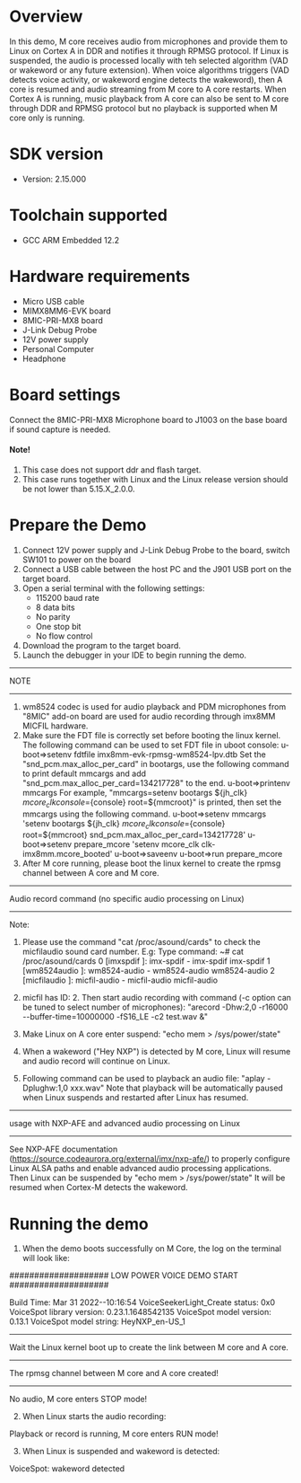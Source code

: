 Overview
========
In this demo, M core receives audio from microphones and provide them to Linux on Cortex A in DDR and notifies it through RPMSG protocol.
If Linux is suspended, the audio is processed locally with teh selected algorithm
(VAD or wakeword or any future extension).
When voice algorithms triggers (VAD detects voice activity, or wakeword engine detects the wakeword), then A core
is resumed and audio streaming from M core to A core restarts.
When Cortex A is running, music playback from A core can also be sent to M core through DDR and RPMSG protocol but no playback is supported when M core only is running.

SDK version
===========
- Version: 2.15.000

Toolchain supported
===================
- GCC ARM Embedded  12.2

Hardware requirements
=====================
- Micro USB cable
- MIMX8MM6-EVK  board
- 8MIC-PRI-MX8 board
- J-Link Debug Probe
- 12V power supply
- Personal Computer
- Headphone

Board settings
==============
Connect the 8MIC-PRI-MX8 Microphone board to J1003 on the base board if sound capture is needed.

#### Note! ####
1.  This case does not support ddr and flash target.
2.  This case runs together with Linux and the Linux release version should be not lower than 5.15.X_2.0.0.

Prepare the Demo
================
1.  Connect 12V power supply and J-Link Debug Probe to the board, switch SW101 to power on the board
2.  Connect a USB cable between the host PC and the J901 USB port on the target board.
3.  Open a serial terminal with the following settings:
    - 115200 baud rate
    - 8 data bits
    - No parity
    - One stop bit
    - No flow control
4.  Download the program to the target board.
5.  Launch the debugger in your IDE to begin running the demo.

******************
NOTE
******************
1.  wm8524 codec is used for audio playback and PDM microphones from "8MIC" add-on board are used for audio recording through imx8MM MICFIL hardware.
2.  Make sure the FDT file is correctly set before booting the linux kernel. The following command can be used to set FDT file in uboot console:
    u-boot=>setenv fdtfile imx8mm-evk-rpmsg-wm8524-lpv.dtb
    Set the "snd_pcm.max_alloc_per_card" in bootargs, use the following command to print default mmcargs and add "snd_pcm.max_alloc_per_card=134217728" to the end. 
    u-boot=>printenv mmcargs
        For example, "mmcargs=setenv bootargs ${jh_clk} ${mcore_clk} console=${console} root=${mmcroot}" is printed, then set the mmcargs using the following command. 
    u-boot=>setenv mmcargs 'setenv bootargs ${jh_clk} ${mcore_clk} console=${console} root=${mmcroot} snd_pcm.max_alloc_per_card=134217728'
    u-boot=>setenv prepare_mcore 'setenv mcore_clk clk-imx8mm.mcore_booted'
    u-boot=>saveenv
    u-boot=>run prepare_mcore
3.  After M core running, please boot the linux kernel to create the rpmsg channel between A core and M core.

******************
Audio record command (no specific audio processing on Linux)
******************
Note:
1. Please use the command "cat /proc/asound/cards" to check the micfilaudio sound card number.
E.g: Type command:
        ~# cat /proc/asound/cards
 0 [imxspdif       ]: imx-spdif - imx-spdif
                      imx-spdif
 1 [wm8524audio    ]: wm8524-audio - wm8524-audio
                      wm8524-audio
 2 [micfilaudio    ]: micfil-audio - micfil-audio
                      micfil-audio

2. micfil has ID: 2. Then start audio recording with command (-c option can be tuned to select number of microphones):
    "arecord -Dhw:2,0 -r16000 --buffer-time=10000000 -fS16_LE -c2 test.wav &"

3. Make Linux on A core enter suspend:
    "echo mem > /sys/power/state"

4. When a wakeword ("Hey NXP") is detected by M core, Linux will resume and audio record will continue on Linux.

5. Following command can be used to playback an audio file:
      "aplay -Dplughw:1,0 xxx.wav"
   Note that playback will be automatically paused when Linux suspends and restarted after Linux has resumed.

******************
usage with NXP-AFE and advanced audio processing on Linux
******************
See NXP-AFE documentation (https://source.codeaurora.org/external/imx/nxp-afe/) to properly configure Linux ALSA paths and enable advanced audio processing applications.
Then Linux can be suspended by "echo mem > /sys/power/state"
It will be resumed when Cortex-M detects the wakeword.


Running the demo
================
1. When the demo boots successfully on M Core, the log on the terminal will look like:

#################### LOW POWER VOICE DEMO START ####################

Build Time: Mar 31 2022--10:16:54
VoiceSeekerLight_Create status: 0x0
VoiceSpot library version: 0.23.1.1648542135
VoiceSpot model version: 0.13.1
VoiceSpot model string: HeyNXP_en-US_1
********************************
Wait the Linux kernel boot up to create the link between M core and A core.

********************************
The rpmsg channel between M core and A core created!
********************************

No audio, M core enters STOP mode!



2. When Linux starts the audio recording:

Playback or record is running, M core enters RUN mode!


3. When Linux is suspended and wakeword is detected:

VoiceSpot: wakeword detected



